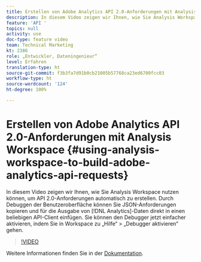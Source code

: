 ```yaml
---
title: Erstellen von Adobe Analytics API 2.0-Anforderungen mit Analysis Workspace
description: In diesem Video zeigen wir Ihnen, wie Sie Analysis Workspace nutzen können, um API 2.0-Anforderungen automatisch zu erstellen. Durch Debuggen der Benutzeroberfläche können Sie JSON-Anforderungen kopieren und für die Ausgabe von Analytics-Daten direkt in einen beliebigen API-Client einfügen.
feature: 'API '
topics: null
activity: use
doc-type: feature video
team: Technical Marketing
kt: 2386
role: „Entwickler, Dateningenieur“
level: Erfahren
translation-type: ht
source-git-commit: f3b3fa7d91b0cb21005b57768ca23ed6700fcc03
workflow-type: ht
source-wordcount: '124'
ht-degree: 100%

---
```



# Erstellen von Adobe Analytics API 2.0-Anforderungen mit Analysis Workspace {#using-analysis-workspace-to-build-adobe-analytics-api-requests}

In diesem Video zeigen wir Ihnen, wie Sie Analysis Workspace nutzen können, um API 2.0-Anforderungen automatisch zu erstellen. Durch Debuggen der Benutzeroberfläche können Sie JSON-Anforderungen kopieren und für die Ausgabe von [!DNL Analytics]-Daten direkt in einen beliebigen API-Client einfügen. Sie können den Debugger jetzt einfacher aktivieren, indem Sie in Workspace zu „Hilfe“ > „Debugger aktivieren“ gehen.

>[!VIDEO](https://video.tv.adobe.com/v/25890/?quality=12)

Weitere Informationen finden Sie in der [Dokumentation](https://www.adobe.io/apis/experiencecloud/analytics/docs.html#!AdobeDocs/analytics-2.0-apis/master/reporting-tricks.md).
